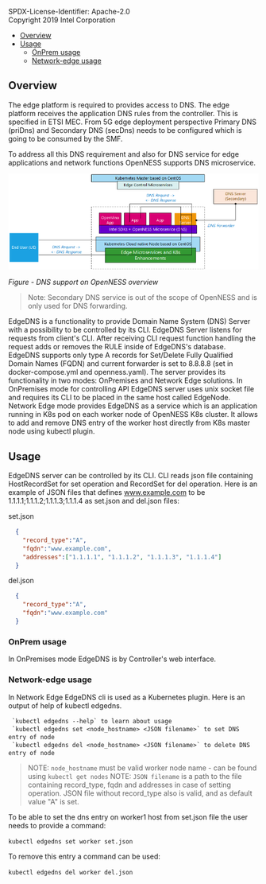 SPDX-License-Identifier: Apache-2.0    
Copyright  2019 Intel Corporation

- [Overview](#overview)
- [Usage](#usage)
  - [OnPrem usage](#onprem-usage)
  - [Network-edge usage](#network-edge-usage)

## Overview 
The edge platform is required to provides access to DNS. The edge platform receives the application DNS rules from the controller. This is specified in ETSI MEC. From 5G edge deployment perspective Primary DNS (priDns) and Secondary DNS (secDns) needs to be configured which is going to be consumed by the SMF. 

To address all this DNS requirement and also for DNS service for edge applications and network functions OpenNESS supports DNS microservice. 

![DNS support on OpenNESS overview](dns-images/dns1.png)

_Figure - DNS support on OpenNESS overview_

> Note: Secondary DNS service is out of the scope of OpenNESS and is only used for DNS forwarding.

EdgeDNS is a functionality to provide Domain Name System (DNS) Server with a possibility to be controlled by its CLI. EdgeDNS Server listens for requests from client's CLI. After receiving CLI request function handling the request adds or removes the RULE inside of EdgeDNS's database. EdgeDNS supports only type A records for Set/Delete Fully Qualified Domain Names (FQDN) and current forwarder is set to 8.8.8.8 (set in docker-compose.yml and openness.yaml). The server provides  its functionality in two modes: OnPremises and Network Edge solutions. In OnPremises mode for controlling API EdgeDNS server uses unix socket file and requires its CLI to be placed in the same host called EdgeNode. Network Edge mode provides EdgeDNS as a service which is an application running in K8s pod on each worker node of OpenNESS K8s cluster. It allows to add and remove DNS entry of the worker host directly from K8s master node using kubectl plugin.

## Usage

EdgeDNS server can be controlled by its CLI. CLI reads json file containing HostRecordSet for set operation and RecordSet for del operation. Here is an example of JSON files that defines www.example.com to be 1.1.1.1;1.1.1.2;1.1.1.3;1.1.1.4 as set.json and del.json files:

set.json
```json  
  {
    "record_type":"A",
    "fqdn":"www.example.com",
    "addresses":["1.1.1.1", "1.1.1.2", "1.1.1.3", "1.1.1.4"]
  }
```

del.json
```json
  {
    "record_type":"A",
    "fqdn":"www.example.com"
  }
```


### OnPrem usage

In OnPremises mode EdgeDNS is by Controller's web interface.


### Network-edge usage

In Network Edge EdgeDNS cli is used as a Kubernetes plugin. Here is an output of help of kubectl edgedns.

```
 `kubectl edgedns --help` to learn about usage
 `kubectl edgedns set <node_hostname> <JSON filename>` to set DNS entry of node
 `kubectl edgedns del <node_hostname> <JSON filename>` to delete DNS entry of node
```


> NOTE: `node_hostname` must be valid worker node name - can be found using `kubectl get nodes`
> NOTE: `JSON filename` is a path to the file containing record_type, fqdn and addresses in case of setting operation. JSON file without record_type also is valid, and as default value "A" is set.

To be able to set the dns entry on worker1 host from set.json file the user needs to provide a command:

`kubectl edgedns set worker set.json`

To remove this entry a command can be used:

`kubectl edgedns del worker del.json`

